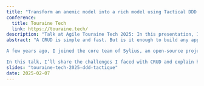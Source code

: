 ```yaml
---
title: "Transform an anemic model into a rich model using Tactical DDD patterns"
conference:
  title: Touraine Tech
  link: https://touraine.tech/
description: "Talk at Agile Touraine Tech 2025: In this presentation, I explain the limitations of anemic models and how to design rich, business-oriented models using the tactical patterns of Domain-Driven Design (DDD)"
abstract: "A CRUD is simple and fast. But is it enough to build any application? Spoiler alert: no.

A few years ago, I joined the core team of Sylius, an open-source project where I mainly contributed to developing a tool that simplified CRUD management. At the time, I was working in a web agency, and this tool helped me move fast. But when I joined Akeneo, a software company, I quickly realized that CRUD wasn’t enough.

In this talk, I’ll share the challenges I faced with CRUD and explain how to design rich, business-oriented models using the tactical patterns of Domain-Driven Design (DDD)."
slides: "touraine-tech-2025-ddd-tactique"
date: 2025-02-07
---
```

